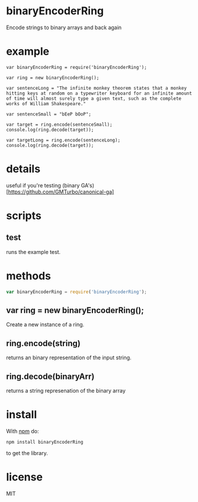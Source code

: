 # binaryEncoderRing

Encode strings to binary arrays and back again

# example

```
var binaryEncoderRing = require('binaryEncoderRing');

var ring = new binaryEncoderRing();

var sentenceLong = "The infinite monkey theorem states that a monkey hitting keys at random on a typewriter keyboard for an infinite amount of time will almost surely type a given text, such as the complete works of William Shakespeare."

var sentenceSmall = "bEeP bOoP";

var target = ring.encode(sentenceSmall);
console.log(ring.decode(target));

var targetLong = ring.encode(sentenceLong);
console.log(ring.decode(target));

```

# details

useful if you're testing (binary GA's)[https://github.com/GMTurbo/canonical-ga]

# scripts

## test

runs the example test.

# methods

``` js
var binaryEncoderRing = require('binaryEncoderRing');
```

## var ring = new binaryEncoderRing();

Create a new instance of a ring.

## ring.encode(string)
returns an binary representation of the input string.

## ring.decode(binaryArr)
returns a string represenation of the binary array

# install

With [npm](https://npmjs.org) do:

```
npm install binaryEncoderRing
```
to get the library.

# license

MIT